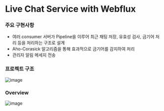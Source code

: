 # Live Chat Service with Webflux

### 주요 구현사항
 - 여러 consumer 서버가 Pipeline을 이루어 최근 채팅 저장, 유효성 검사, 금기어 처리 등을 처리하는 구조로 설계
 - Aho-Corasick 알고리즘을 통해 효과적으로 금기어를 감지하여 처리
 - 관리자 알림 메세지 전송

### 프로젝트 구조
![image](https://github.com/ykh8383633/livechat_service_with_webflux/assets/86603009/303a5907-7506-41d3-95a7-6dfb297a9837)

### Overview
![image](https://github.com/ykh8383633/livechat_service_with_webflux/assets/86603009/c6c0d7ce-a64c-483b-b4e7-fdd9f1b7ab9f)
